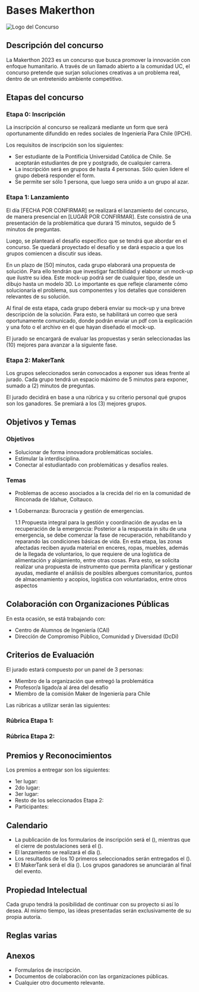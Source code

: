 # Bases Makerthon

![Logo del Concurso](../../assets/logoipch.webp)

## Descripción del concurso

La Makerthon 2023 es un concurso que busca promover la innovación con enfoque humanitario. A través de un llamado abierto a la comunidad UC, el concurso pretende que surjan soluciones creativas a un problema real, dentro de un entretenido ambiente competitivo.

## Etapas del concurso

### Etapa 0: Inscripción

La inscripción al concurso se realizará mediante un form que será oportunamente difundido en redes sociales de Ingeniería Para Chile (IPCH).

Los requisitos de inscripción son los siguientes:

- Ser estudiante de la Pontificia Universidad Católica de Chile. Se aceptarán estudiantes de pre y postgrado, de cualquier carrera.
- La inscripción será en grupos de hasta 4 personas. Sólo quien lidere el grupo deberá responder el form. 
- Se permite ser sólo 1 persona, que luego sera unido a un grupo al azar.

### Etapa 1: Lanzamiento

El día [FECHA POR CONFIRMAR] se realizará el lanzamiento del concurso, de manera presencial en [LUGAR POR CONFIRMAR]. Este consistirá de una presentación de la problemática que durará 15 minutos, seguido de 5 minutos de preguntas.

Luego, se planteará el desafío específico que se tendrá que abordar en el concurso. Se quedará proyectado el desafío y se dará espacio a que los grupos comiencen a discutir sus ideas.

En un plazo de [50] minutos, cada grupo elaborará una propuesta de solución. Para ello tendrán que investigar factibilidad y elaborar un mock-up que ilustre su idea. Este mock-up podrá ser de cualquier tipo, desde un dibujo hasta un modelo 3D. Lo importante es que refleje claramente cómo solucionaría el problema, sus componentes y los detalles que consideren relevantes de su solución.

Al final de esta etapa, cada grupo deberá enviar su mock-up y una breve descripción de la solución. Para esto, se habilitará un correo que será oportunamente comunicado, donde podrán enviar un pdf con la explicación y una foto o el archivo en el que hayan diseñado el mock-up.

El jurado se encargará de evaluar las propuestas y serán seleccionadas las (10) mejores para avanzar a la siguiente fase.

### Etapa 2: MakerTank

Los grupos seleccionados serán convocados a exponer sus ideas frente al jurado. Cada grupo tendrá un espacio máximo de 5 minutos para exponer, sumado a (2) minutos de preguntas. 

El jurado decidirá en base a una rúbrica y su criterio personal qué grupos son los ganadores. Se premiará a los (3) mejores grupos.

## Objetivos y Temas

### Objetivos

- Solucionar de forma innovadora problemáticas sociales. 
- Estimular la interdisciplina.
- Conectar al estudiantado con problemáticas y desafíos reales.

### Temas

- Problemas de acceso asociados a la crecida del rio en la comunidad de Rinconada de Idahue, Coltauco.
- 1.Gobernanza:  Burocracia y gestión de emergencias.

  1.1 Propuesta integral para la gestión y coordinación de ayudas en la recuperación de la emergencia: Posterior a la respuesta in situ de una emergencia, se debe comenzar la fase de recuperación, rehabilitando y reparando las condiciones básicas de vida. En esta etapa, las zonas afectadas reciben ayuda material en enceres, ropas, muebles, además de la llegada de voluntarios, lo que requiere de una logística de alimentación y alojamiento, entre otras cosas. Para esto, se solicita realizar una propuesta de instrumento que permita planificar y gestionar ayudas, mediante el análisis de posibles albergues comunitarios, puntos de almacenamiento y acopios, logística con voluntariados, entre otros aspectos

## Colaboración con Organizaciones Públicas

En esta ocasión, se está trabajando con:

- Centro de Alumnos de Ingeniería (CAI)
- Dirección de Compromiso Público, Comunidad y Diversidad (DcDi)


## Criterios de Evaluación

El jurado estará compuesto por un panel de 3 personas:

- Miembro de la organización que entregó la problemática
- Profesor/a ligado/a al área del desafío
- Miembro de la comisión Maker de Ingeniería para Chile

Las rúbricas a utilizar serán las siguientes:

### Rúbrica Etapa 1:

### Rúbrica Etapa 2:


## Premios y Reconocimientos

Los premios a entregar son los siguientes:

- 1er lugar: 
- 2do lugar:
- 3er lugar:
- Resto de los seleccionados Etapa 2:
- Participantes: 

## Calendario

- La publicación de los formularios de inscripción será el (), mientras que el cierre de postulaciones será el ().
- El lanzamiento se realizará el día ().
- Los resultados de los 10 primeros seleccionados serán entregados el ().
- El MakerTank será el día (). Los grupos ganadores se anunciarán al final del evento.

## Propiedad Intelectual

Cada grupo tendrá la posibilidad de continuar con su proyecto si así lo desea. Al mismo tiempo, las ideas presentadas serán exclusivamente de su propia autoría.

## Reglas varias

## Anexos

- Formularios de inscripción.
- Documentos de colaboración con las organizaciones públicas.
- Cualquier otro documento relevante.

